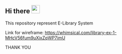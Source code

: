 ## Hi there <img src="https://github.com/TheDudeThatCode/TheDudeThatCode/blob/master/Assets/Hi.gif" width="27px">

 This repository represent E-Library System

Link for wireframe: https://whimsical.com/library-ex-1-MHcV56fum9uXixZqWP7imU

 THANK YOU